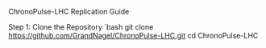 ChronoPulse-LHC Replication Guide

Step 1: Clone the Repository
`bash
git clone https://github.com/GrandNagel/ChronoPulse-LHC.git
cd ChronoPulse-LHC
